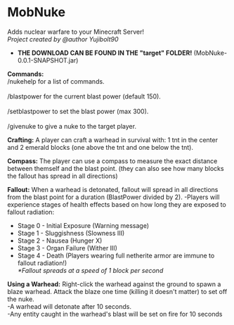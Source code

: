 # MobNuke
 Adds nuclear warfare to your Minecraft Server!
<br><i>Project created by @author Yujibolt90</i></br>
 * <b>THE DOWNLOAD CAN BE FOUND IN THE "target" FOLDER!</b> (MobNuke-0.0.1-SNAPSHOT.jar)


<b>Commands:</b>
<br>/nukehelp for a list of commands.</br>
<br>/blastpower for the current blast power (default 150).</br>
<br>/setblastpower to set the blast power (max 300).</br>
<br>/givenuke to give a nuke to the target player.</br>


<b>Crafting:</b> A player can craft a warhead in survival with: 1 tnt in the center and 2 emerald blocks (one above the tnt and one below the tnt).

<b>Compass:</b> The player can use a compass to measure the exact distance between themself and the blast point.
(they can also see how many blocks the fallout has spread in all directions)

<b>Fallout:</b> When a warhead is detonated, fallout will spread in all directions from the blast point for a duration (BlastPower divided by 2).
-Players will experience stages of health effects based on how long they are exposed to fallout radiation:
* Stage 0 - Initial Exposure (Warning message)
* Stage 1 - Sluggishness (Slowness III)
* Stage 2 - Nausea (Hunger X)
* Stage 3 - Organ Failure (Wither III)
* Stage 4 - Death
(Players wearing full netherite armor are immune to fallout radiation!)
<br><i>*Fallout spreads at a speed of 1 block per second</i></br>

<b>Using a Warhead:</b>
Right-click the warhead against the ground to spawn a blaze warhead. Attack the blaze one time (killing it doesn't matter) to set off the nuke.\
-A warhead will detonate after 10 seconds.\
-Any entity caught in the warhead's blast will be set on fire for 10 seconds

